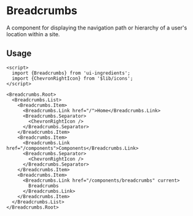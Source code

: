 # Breadcrumbs

A component for displaying the navigation path or hierarchy of a user's location within a site.

## Usage

```svelte
<script>
  import {Breadcrumbs} from 'ui-ingredients';
  import {ChevronRightIcon} from '$lib/icons';
</script>

<Breadcrumbs.Root>
  <Breadcrumbs.List>
    <Breadcrumbs.Item>
      <Breadcrumbs.Link href="/">Home</Breadcrumbs.Link>
      <Breadcrumbs.Separator>
        <ChevronRightIcon />
      </Breadcrumbs.Separator>
    </Breadcrumbs.Item>
    <Breadcrumbs.Item>
      <Breadcrumbs.Link href="/components">Components</Breadcrumbs.Link>
      <Breadcrumbs.Separator>
        <ChevronRightIcon />
      </Breadcrumbs.Separator>
    </Breadcrumbs.Item>
    <Breadcrumbs.Item>
      <Breadcrumbs.Link href="/components/breadcrumbs" current>
        Breadcrumbs
      </Breadcrumbs.Link>
    </Breadcrumbs.Item>
  </Breadcrumbs.List>
</Breadcrumbs.Root>
```
